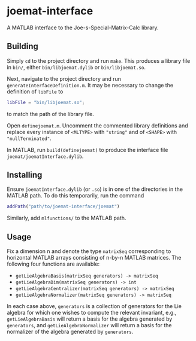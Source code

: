 # joemat-interface

A MATLAB interface to the Joe-s-Special-Matrix-Calc library.

## Building

Simply `cd` to the project directory and run `make`.
This produces a library file in `bin/`, either `bin/libjoemat.dylib` or `bin/libjoemat.so`.

Next, navigate to the project directory and run `generateInterfaceDefinition.m`.
It may be necessary to change the definition of `libFile` to
```m
libFile = "bin/libjoemat.so";
```
to match the path of the library file.

Open `definejoemat.m`. Uncomment the commented library definitions
and replace every instance of `<MLTYPE>` with `"string"`
and of `<SHAPE>` with `"nullTerminated"`.

In MATLAB, run `build(definejoemat)` to produce the interface file
`joemat/joematInterface.dylib`.

## Installing
Ensure `joematInterface.dylib` (or `.so`) is in one of the directories
in the MATLAB path. To do this temporarily, run the command
```m
addPath("path/to/joemat-interface/joemat")
```
Similarly, add `mlfunctions/` to the MATLAB path.

## Usage
Fix a dimension n and denote the type `matrixSeq` corresponding to
horizontal MATLAB arrays consisting of n-by-n MATLAB matrices.
The following four functions are available:

* `getLieAlgebraBasis(matrixSeq generators) -> matrixSeq`
* `getLieAlgebraDim(matrixSeq generators) -> int`
* `getLieAlgebraCentralizer(matrixSeq generators) -> matrixSeq`
* `getLieAlgebraNormalizer(matrixSeq generators) -> matrixSeq`

In each case above, `generators` is a collection of generators
for the Lie algebra for which one wishes to compute the
relevant invariant, e.g., `getLieAlgebraBasis` will return
a basis for the algebra generated by `generators`,
and `getLieAlgebraNormalizer` will return
a basis for the normalizer of the algebra generated by `generators`.
